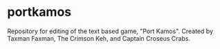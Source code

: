 # portkamos
Repository for editing of the text based game, "Port Kamos".
Created by Taxman Faxman, The Crimson Keh, and Captain Croseus Crabs.
